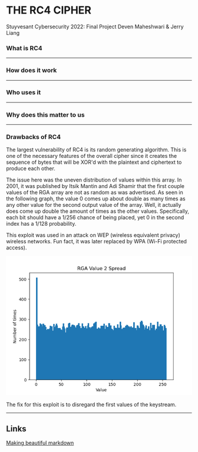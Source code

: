 # THE RC4 CIPHER
Stuyvesant Cybersecurity 2022: Final Project
Deven Maheshwari & Jerry Liang

### What is RC4

--- 
### How does it work

--- 
### Who uses it

--- 
### Why does this matter to us

--- 
### Drawbacks of RC4

The largest vulnerability of RC4 is its random generating algorithm. This is one of the necessary features of the overall cipher since it creates the sequence of bytes that will be XOR'd with the plaintext and ciphertext to produce each other. 

The issue here was the uneven distribution of values within this array. In 2001, it was published by Itsik Mantin and Adi Shamir that the first couple values of the RGA array are not as random as was advertised. As seen in the following graph, the value 0 comes up about double as many times as any other value for the second output value of the array. Well, it actually does come up double the amount of times as the other values. Specifically, each bit should have a 1/256 chance of being placed, yet 0 in the second index has a 1/128 probability. 

This exploit was used in an attack on WEP (wireless equivalent privacy) wireless networks. Fun fact, it was later replaced by WPA (Wi-Fi protected access).

![0 is huge!!](presentation/Figure_1.png)

The fix for this exploit is to disregard the first values of the keystream. 

--- 
## Links
[Making beautiful markdown](https://ghost.org/changelog/markdown/)



